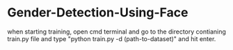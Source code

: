 # Gender-Detection-Using-Face

when starting training, open cmd terminal and go to the directory contianing train.py file and type "python train.py -d (path-to-dataset)" and hit enter.
